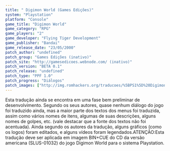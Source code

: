 ```yaml
---
title: " Digimon World (Games Edições)"
system: "Playstation"
platform: "Console"
game_title: "Digimon World"
game_category: "RPG"
game_players: "2"
game_developer: "Flying Tiger Development"
game_publisher: "Bandai"
game_release_date: "23/05/2000"
patch_author: "undefined"
patch_group: "Games Edições (inativo)"
patch_site: "http://gamesedicoes.webnode.com/ (inativo)"
patch_version: "BETA 0.1"
patch_release: "undefined"
patch_type: "PPF 1.0"
patch_progress: "Diálogos"
patch_images: ["http://img.romhackers.org/traducoes/%5BPS1%5D%20Digimon%20World%20-%20Games%20Edi%C3%A7%C3%B5es%20-%201.jpg","http://img.romhackers.org/traducoes/%5BPS1%5D%20Digimon%20World%20-%20Games%20Edi%C3%A7%C3%B5es%20-%202.jpg","http://img.romhackers.org/traducoes/%5BPS1%5D%20Digimon%20World%20-%20Games%20Edi%C3%A7%C3%B5es%20-%203.jpg"]
---
```

Esta tradução ainda se encontra em uma fase bem preliminar de desenvolvimento. Segundo os seus autores, quase nenhum diálogo do jogo foi traduzido ainda, mas a maior parte dos textos dos menus foi traduzida, assim como vários nomes de itens, algumas de suas descrições, alguns nomes de golpes, etc. (vale destacar que a fonte dos textos não foi acentuada). Ainda segundo os autores da tradução, alguns gráficos (como os logos) foram editados, e alguns vídeos foram legendados.ATENÇÃO:Esta tradução deve ser aplicada em imagem BIN+CUE do CD da versão americana (SLUS-01032) do jogo Digimon World para o sistema Playstation.